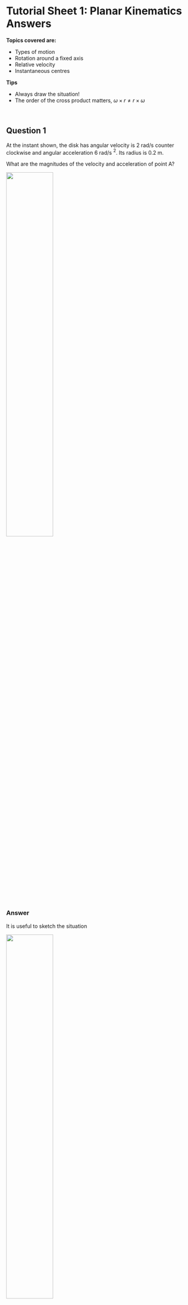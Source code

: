 <script type="text/x-mathjax-config">
  MathJax.Hub.Config({
    tex2jax: {
      inlineMath: [ ['$','$'], ["\\(","\\)"] ],
      processEscapes: true
    }
  });
</script>

<script type="text/javascript" async
  src="https://cdnjs.cloudflare.com/ajax/libs/mathjax/2.7.5/MathJax.js?config=TeX-MML-AM_CHTML">
</script>
<script type="text/javascript" src="tutorialSheetScripts.js"> </script>
<link rel="stylesheet" type="text/css" media="all" href="styles.css">


# Tutorial Sheet 1: Planar Kinematics Answers

**Topics covered are:**
- Types of motion
- Rotation around a fixed axis
- Relative velocity
- Instantaneous centres

**Tips**
- Always draw the situation! 
- The order of the cross product matters, $\omega\times r \neq r\times\omega$

<br>

## Question 1 

At the instant shown, the disk has angular velocity is 2 rad/s counter clockwise and angular acceleration 6 rad/s $^2$. Its radius is 0.2 m. 

What are the magnitudes of the velocity and acceleration of point A?

<img src = "figs\01_planar_kinematics\Q1.jpg" width="50%"> <br>


### Answer

It is useful to sketch the situation

<img src = "figs\01_planar_kinematics\Q1ans.jpg" width="50%"> <br>

Using the basic equations of motion and subbing in values, velocity can be calculated

$$ v=r \omega=0.2\times2 \\=0.4 m/s $$

The magnitude of acceleration can be calculated using the normal and tangential components, then using basic pythagoras to find the magnitude

$$ a_n=r\omega^2 = 0.2\times 2^2 \\ = 0.8 m/s^2 $$ 

$$ a_t=r\alpha = 0.2\times6 \\=1.2 m/s^2 $$

$$ |a|= \sqrt{a_n^2+a_t^2} \\ = \sqrt{0.8^2+1.2^2} \\ =1.44m/s^2 $$


## Question 2

The mass A starts from rest at t=0 and falls with a constant acceleration of 8 m/s $^2$. When the mass has fallen one meter, determine the magnitudes of: 

**(a)** The angular velocity of the pulley. <br>
**(b)** The tangential and normal components of acceleration of a point at the outer edge of the pulley.

<img src = "figs\01_planar_kinematics\Q2.jpg" width="50%"> <br>

### Answer

**(a)** a=8, u=0 (starting from rest), s=1, calculate v in order to work out everything else. Using SUVAT

$$ v^2=a^2 +2as \\ v=\sqrt{0^2+2\times 8\times1}\\=4m/s $$

Use this with the given equations

$$ v=r\omega \\ 4=0.1 \times \omega \\ \omega = 40 rad/s $$

**(b)** Using the given equations and v from before

$$ a_n =\frac{v^2}{r} = \frac{4^2}{0.1} \\= 160 m/s^2 $$

We need alpha to find tangential accel

$$ \alpha = \frac{a}{r} = \frac{8}{0.1} = 80 rad/s^2 \\
a_t = r\alpha = 0.1\times 80 \\
= 8m/s^2$$

## Question 3

**(a)**  If the bicycle’s 120 mm radius sprocket  wheel rotates through one revolution, through how many revolutions does the 45 mm gear turn? <br>
**(b)** If the angular velocity of the sprocket wheel is 1 rad/s, what is the
 angular velocity of the gear?

<img src = "figs\01_planar_kinematics\Q3.jpg" width="50%"> <br>

### Answer

Sketch the situation so it's a bit more comprehensible. 

<img src = "figs\01_planar_kinematics\Q3_ans.jpg" width="50%"> <br>

**(a)** As the gears are attached by the chain, when the large sprocket wheel rotates by a certain length, the small one must also pass that length through. Hence we can simply use ratios. 

Circumference of wheel 

$$ l = \pi d = \pi \times 0.12\times 2 \\  = 0.754 \text{ m}$$

'Length' passed through by gear

$$ 0.754 = x \times \pi \times 2 \times 0.045 \\ x=2.67 \text{ revs} $$ 

**(b)** The chain must be moving at a constant rate (velocity), therefore

$$ v_s = v_g \\ r_s\omega_s = r_g\omega_g \\ 0.12\times 1 = 0.045\times \omega_g \\ \omega_g = 2.67 rad/s $$ 


## Question 4

The disk is rotating about the origin with a constant clockwise angular velocity of 100 rpm. Determine the 𝑥 and 𝑦 components of velocity of points 𝐴 and 𝐵 (in cm/s).

<img src = "figs\01_planar_kinematics\Q4.jpg" width="50%"> <br>

### Answer

First, convert rpm to rad/s, or all the calculations will be messed up. You can do this manually - or just plug it into your calculator! 

$$ \frac{100}{60}.2\pi = 10.47 rad/s = \omega $$

Then using the basic $v=\omega r$ equation

Point A:

$$ v_x=10.47\times 8=83.77 \\
v_y=10.47\times 8=83.77 $$

In vector form

$ v_A=83.77i+83.77j $ cm/s

Point B:

$$ v_x=10.47\times 16= 167.55 \\
v_y=10.47\times 0 =0 $$

Given the direction of rotation, in vector form $ v_B=-167.55j $ cm/s

## Question 5

The bar is moving in the x–y plane and is rotating in the counterclockwise direction. The magnitude of the velocity of point A relative to point B is 8 m/s, and the velocity of point A relative to the origin is 0. Relative to a nonrotating reference frame with origin A, what is the 

**(a)** Angular velocity of the bar. <br>
**(b)**  Velocity of B relative to the reference frame in vector form.


<img src = "figs\01_planar_kinematics\Q5.jpg" width="50%"> <br>

### Answer

**(a)**  

$$ \omega = \frac{v}{r} = \frac{8}{2} \\ = 4 rad/s $$

**(b)**  As we are dealing with vectors, we need to use the cross product. This is really important from now on so make sure you are comfortable with calculating this. I recommend the method below, but whatever works for you!

<img src = "figs\01_planar_kinematics\Q5ans.jpg" width="50%"> <br>

To calculate velocity of B

$$ v_B = \omega\times r \\ = 4k \times 2(cos(30)i+sin(30)j) = \begin{vmatrix}
i & j & k\\
0 & 0 & 4 \\
2cos(30) & 2sin(30) & 0
\end{vmatrix} $$

Using my cross product method

$$ 0\times0i-4\times2sin(30)i+4\times2cos(30)j-0\times0j+0\times2sin(30)i-0\times2cos(30k) \\
= -4i + 6.93j$$ 

## Question 6

The bar is rotating in the counterclockwise direction with angular velocity ω. The magnitude of the velocity of point A relative to point B is 6 m/s. Determine the velocity of point B (relative to the origin).

<img src = "figs\01_planar_kinematics\Q6.jpg" width="50%"> <br>

### Answer

The distance B from A can be simply found

$$ r_{A/B}=\sqrt{(0.4+0.4)^2+(0.4+0.2)^2} $$

The angular velocity of the bar is constant through the whole bar

$$ v_{A/B}=\omega. r_{A/B} \\ \omega= \frac{6}{1}=6 rad/s$$ 

From there, velocity of B can be calculated as normal

$$ v_B=\omega \times r_B = 6k \times (0.4i-0.2j) \\ v_B = 1.2i+2.4j \text{ m/s}$$

Remember to use the cross product!

## Question 7

The helicopter is in planar motion in  the x–y plane. At the instant shown, the position of its center of mass, G, is x=2m, y=2.5m, and its velocity is $v_G=12i+4j$ (m/s). The position of point T, where the tail rotor is mounted, is x= −3.5m, y=4.5m. The helicopter’s angular velocity is 0.2 rad/s clockwise. What is the velocity of point T?

<img src = "figs\01_planar_kinematics\Q7.jpg" width="50%"> <br>

## Answer

Draw the situation

<img src = "figs\01_planar_kinematics\Q7a.jpg" width="50%"> <br>

We currently only know the velocity of G. To find the velocity of T, we need to find the velocity of T from G, and add the velocity of G. See it as velocity 'origin to G + G to T'.

$$ r_{T/G}= (-3.5-2)i+(4.5-2.5)j=-5.5i+2j \text{ m} $$

$$ v_T=v_G +\omega \times r_{T/G} \\ = 12i+4j + 
\begin{vmatrix}
i & j & k\\
0 & 0 & -0.2 \\
-5.5 & 2 & 0
\end{vmatrix} \\
=12.4i+5.1j \text{ m/s}  $$

## Question 8

At the instant shown, the piston’s velocity is $v_C = −14i$ m/s. What is the angular velocity of the crank AB, which rotates around A?

<img src = "figs\01_planar_kinematics\Q8.jpg" width="50%"> <br>


### Answer

Looking at the mechanism, we can see that C is limited to only i. Also knowing that A is static, we can set up some equations.  

$$ v_B=v_A +\omega_{BA} \times r_{BA} \\ 0+\omega_{BA}k \times (0.05i+0.05j) \\ = -0.05 \omega_{BA}i + 0.05 \omega_{BA}j$$

$$v_B=v_C +\omega_{BC} \times r_{BC} \\ -14i+\omega_{BC}k \times (-0.175i+0.05j) \\ = -14i -0.05 \omega_{BC}i -0.175 \omega_{BC}j$$

Then analyse looking at each component of velocity

$$(i) -0.05 \omega_{BA}+0.05 \omega_{BC} =-14 \\ (j) 0.05 \omega_{BA}=-0.175 \omega_{BC} $$ 

And using simultaneous equations

$$ \omega_{BA}=218 \text{ rad/s} $$

## Question 9

Points A and B of the 2 m bar slide on the plane surfaces. Point B is moving to the right at 3 m/s. What is the velocity of the midpoint G of the bar?

<img src = "figs\01_planar_kinematics\Q9.jpg" width="50%"> <br>

### Answer

Take advantage of the constraints from the floor and wall to solve this; the velocity of A has only j component, the velocity of B has only i.

$$ v_A = v_B +\omega \times r_{A/B} \\ v_Aj=3i+  \begin{vmatrix}
i & j & k\\
0 & 0 & \omega \\
-2\cos(70) & 2\sin(70) & 0
\end{vmatrix}  \\ v_Aj=-1.88\omega i -0.7\omega j +3 i$$

Now equate i and j components

$$ (i) 0=-1.88\omega +3 \rightarrow \omega=1.6 \\ (j) v_A=-0.7\omega$$

Now work out the velocity of G. You can do this from point B or point A (using the above relation) but given point B's velocity is given in the question, I'd advise you to go from point B just in case you make a mistake. 

$$ v_G = v_B +\omega \times r_{G/B}  \\ v_G=3i+  \begin{vmatrix}
i & j & k\\
0 & 0 & 1.6 \\
-\cos(70) & \sin(70) & 0
\end{vmatrix} \\ = 1.5i- 0.547j \text{ m/s}$$

## Question 10

Bar AB rotates in the counterclockwise direction at 6 rad/s. Determine the angular velocity of bar BD and the velocity of point D.

<img src = "figs\01_planar_kinematics\Q10.jpg" width="50%"> <br>


### Answer

Looking at the mechanism we can determine some key constraints that will help us solve this. A is a fixed centre of rotation so has zero velocity. C has only an i component.

First calculate $v_B$ from point A

$$ v_B=v_A + \omega_{AB}\times r_{B/A} \\ =0 + 6k \times 0.32i \\ = 1.92j$$

We can then need to calculate $\omega_{BD}$ (which is the same as $\omega_{BC}$). We can do this using the calculated $v_B$ and the constraints we know about C

$$ v_C=v_B + \omega_{BC}\times r_{C/B} \\ = -0.48\omega_{BC} i+0.24 \omega_{BC} j+1.92j $$

Now analyse components

$$(i) v_C=0.48\omega_{BC} \\ (j) 0=1.92+0.24 \omega_{BC} $$

Solving 

$$ \omega_{BC}=-8k \\ v_C = 3.84i $$

Now to calculate velocity of D 

$$ v_D=v_B + \omega_{BD}\times r_{D/B} \\ = 1.92j + \begin{vmatrix}
i & j & k\\
0 & 0 & -8 \\
0.4 & 0.8 & 0
\end{vmatrix} \\ v_D=6.4i-1.28j$$

## Question 11

The horizontal member ADE supporting the scoop is stationary. If the link BD is rotating in the clockwise direction at 1 rad/s, what is the angular velocity of the scoop?

<img src = "figs\01_planar_kinematics\Q11.jpg" width="50%"> <br>

### Answer

This question relies on calculating a lot of velocities relative to each other, so be careful with carrying over errors!

$$ v_B=v_D+\omega_{BD} \times r_{B/D} \\ = 0 + \begin{vmatrix}
i & j & k\\
0 & 0 & -1 \\
0.31 & 0.61 & 0
\end{vmatrix} = 0.61i-0.31j $$

Then if we write multiple expressions for $v_C$ we can make simultaneous equations to solve the question

$$ v_C = v_B + \omega_{BC} \times r_{C/B} \\ 0.61i-0.31j + 
\begin{vmatrix}
i & j & k\\
0 & 0 & \omega_{BC} \\
0.76 & -0.15 & 0
\end{vmatrix} \\ = 0.61i-0.31j +0.15\omega_{BC}i+0.76\omega_{BC}j $$

$$ v_C = v_E + \omega_{CE} \times r_{C/E} \\ 0 + 
\begin{vmatrix}
i & j & k\\
0 & 0 & \omega_{CE} \\
0 & 0.46 & 0
\end{vmatrix} \\ = -0.46\omega_{CE}i $$

Equating $v_C$ expressions in terms of i and j components

$$ (i) -0.46\omega_{CE} = 0.61+0.15\omega_{BC} \\(j) 0 = 0.31+0.76\omega_{BC} $$

Hence

$$ \omega_{BC}=0.4 \text{ rad/s} \\\omega_{CE}=-1.47 \text{ rad/s} $$

Where CE is the scoop!

## Question 12

The velocity of point O of the bat is $v_O$ =−1.83i− 4.27j m/s, and the bat rotates about the z axis with a counterclockwise angular velocity of 4 rad/s. What are the x and y coordinates of the bat’s instantaneous center?

<img src = "figs\01_planar_kinematics\Q12.jpg" width="50%"> <br>

### Answer

Arbitrarily place the instantaneous center. It doesn't really matter where - as long as you have signs right the maths will correct itself. 

<img src = "figs\01_planar_kinematics\Q12ans.jpg" width="50%"> <br>

Say the coordinates of the instantaneous center is $(x_I, y_I)$, you then work it all out as O from I (as I has zero velocity)

$$ v_O=−1.83i− 4.27j=\omega\times r_{O/I} = \begin{vmatrix}
i & j & k\\
0 & 0 & 4 \\
-x_I & -y_I & 0
\end{vmatrix} = 4y_I i-4x_I j $$

Equate terms to find the coordinates

$$ (i) -1.83 = 4y_C \rightarrow y_C=-0.46 \\  (j) -4.27 = -4x_C \rightarrow x_C=1.07 \\ (1.07,-0.46) \text{ m}$$

## Question 13
Points A and B of the 1m bar slide on the plane surfaces. The velocity of B is $v_B$ = 2i m/s.

**(a)** What are the coordinates of the instantaneous center of the bar? <br>
**(b)** Use the instantaneous center to determine the velocity at A.

<img src = "figs\01_planar_kinematics\Q9.jpg" width="50%"> <br>

### Answer

Just as in Q9, the bar is constrained A in j, B in i. 

**(a)** Work this out using geometry. Draw perpendiculars to the velocity vectors at A and B.

<img src = "figs\01_planar_kinematics\Q13ans.jpg" width="50%"> <br>

$$ (\sin(20), \cos(20))  \\ = (0.34, 0.94) $$

**(b)** Find the angular velocity of the bar

 $$ v_B=2i = v_I+\omega \times r_{O/I} \\ 2 = 0.94\omega \rightarrow \omega=2.13 \text{ rad/s} $$

 Then the velocity of A from the instantaneous center

$$ v_A = v_I+\omega \times r_{A/I} \\ = 0+2.13k\times -0.34i \\ = -0.724j \text{ m/s} $$

<br><br>

